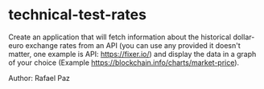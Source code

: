 # technical-test-rates
Create an application that will fetch information about the historical dollar-euro exchange rates from an API (you can use any provided it doesn't matter, one example is API: https://fixer.io/) and display the data in a graph of your choice (Example https://blockchain.info/charts/market-price).

Author: Rafael Paz
